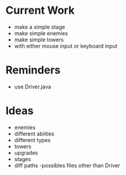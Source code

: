 Current Work
============
 - make a simple stage
 - make simple enemies
 - make simple towers
  - with either mouse input or keyboard input 

Reminders
========
 - use Driver.java

Ideas
=====
 - enemies
  - different abiities
  - different types 
 - towers
  - upgrades
 - stages
  - diff paths
 -possibles files other than Driver 

